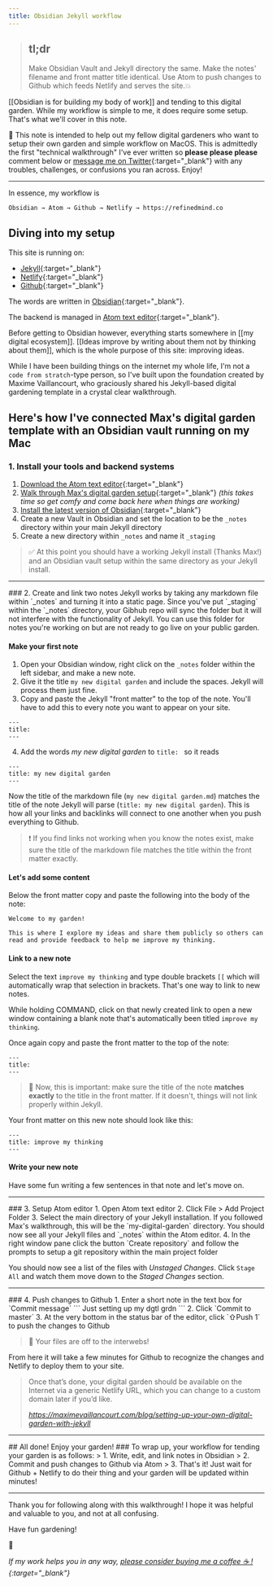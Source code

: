 ```yaml
---
title: Obsidian Jekyll workflow
---
```

> ## tl;dr
> Make Obsidian Vault and Jekyll directory the same. Make the notes' filename and front matter title identical. Use Atom to push changes to Github which feeds Netlify and serves the site.💥

[[Obsidian is for building my body of work]] and tending to this digital garden. While my workflow is simple to me, it does require some setup. That's what we'll cover in this note.

🌱 This note is intended to help out my fellow digital gardeners who want to setup their own garden and simple workflow on MacOS. This is admittedly the first "technical walkthrough" I've ever written so **please please please** comment below or [message me on Twitter](https://twitter.com/miketnnnbm){:target="_blank"} with any troubles, challenges, or confusions you ran across. Enjoy!

<hr>
In essence, my workflow is

```
Obsidian → Atom → Github → Netlify → https://refinedmind.co
```

## Diving into my setup
This site is running on:
- [Jekyll](https://jekyllrb.com){:target="_blank"}
- [Netlify](https://www.netlify.com){:target="_blank"}
- [Github](https://www.github.com){:target="_blank"}

The words are written in [Obsidian](https://obsidian.md){:target="_blank"}.

The backend is managed in [Atom text editor](https://atom.io/){:target="_blank"}.

Before getting to Obsidian however, everything starts somewhere in [[my digital ecosystem]]. [[Ideas improve by writing about them not by thinking about them]], which is the whole purpose of this site: improving ideas.

While I have been building things on the internet my whole life, I'm not a `code from stratch`-type person, so I've built upon the foundation created by Maxime Vaillancourt, who graciously shared his Jekyll-based digital gardening template in a crystal clear walkthrough.

## Here's how I've connected Max's digital garden template with an Obsidian vault running on my Mac

### 1. Install your tools and backend systems
1. [Download the Atom text editor](https://atom.io/){:target="_blank"}
2. [Walk through Max's digital garden setup](https://maximevaillancourt.com/blog/setting-up-your-own-digital-garden-with-jekyll){:target="_blank"} *(this takes time so get comfy and come back here when things are working)*
3. [Install the latest version of Obsidian](https://obsidian.md/){:target="_blank"}
4. Create a new Vault in Obsidian and set the location to be the `_notes` directory within your main Jekyll directory
5. Create a new directory within `_notes` and name it `_staging`

> ✅  At this point you should have a working Jekyll install (Thanks Max!) and an Obsidian vault setup within the same directory as your Jekyll install.
<hr>
### 2. Create and link two notes
Jekyll works by taking any markdown file within `_notes` and turning it into a static page. Since you've put `_staging` within the `_notes` directory, your Gibhub repo will sync the folder but it will not interfere with the functionality of Jekyll. You can use this folder for notes you're working on but are not ready to go live on your public garden.

#### Make your first note
1. Open your Obsidian window, right click on the `_notes` folder within the left sidebar, and make a new note.
2. Give it the title `my new digital garden` and include the spaces. Jekyll will process them just fine.
3. Copy and paste the Jekyll "front matter" to the top of the note. You'll have to add this to every note you want to appear on your site.
```
---
title: 
---
```
4. Add the words *my new digital garden* to `title: ` so it reads
```
---
title: my new digital garden
---
```

Now the title of the markdown file (`my new digital garden.md`) matches the title of the note Jekyll will parse (`title: my new digital garden`). This is how all your links and backlinks will connect to one another when you push everything to Github.

> ❗️ If you find links not working when you know the notes exist, make sure the title of the markdown file matches the title within the front matter exactly.

#### Let's add some content
Below the front matter copy and paste the following into the body of the note:

```
Welcome to my garden!

This is where I explore my ideas and share them publicly so others can read and provide feedback to help me improve my thinking.
```

#### Link to a new note
Select the text `improve my thinking` and type double brackets `[[` which will automatically wrap that selection in brackets. That's one way to link to new notes.

While holding COMMAND, click on that newly created link to open a new window containing a blank note that's automatically been titled `improve my thinking`.

Once again copy and paste the front matter to the top of the note:

```
---
title: 
---
```

> 🚨 Now, this is important: make sure the title of the note **matches exactly** to the title in the front matter. If it doesn't, things will not link properly within Jekyll.

Your front matter on this new note should look like this:

```
---
title: improve my thinking
---
```

#### Write your new note
Have some fun writing a few sentences in that note and let's move on.
<hr>
### 3. Setup Atom editor
1. Open Atom text editor
2. Click File > Add Project Folder
3. Select the main directory of your Jekyll installation. If you followed Max's walkthrough, this will be the `my-digital-garden` directory. You should now see all your Jekyll files and `_notes` within the Atom editor.
4. In the right window pane click the button `Create repository` and follow the prompts to setup a git repository within the main project folder

You should now see a list of the files with *Unstaged Changes*. Click `Stage All` and watch them move down to the *Staged Changes* section.
<hr>
### 4. Push changes to Github
1. Enter a short note in the text box for `Commit message`
```
Just setting up my dgtl grdn
```
2. Click `Commit to master`
3. At the very bottom in the status bar of the editor, click `⇧Push 1` to push the changes to Github

> 💾  Your files are off to the interwebs!

From here it will take a few minutes for Github to recognize the changes and Netlify to deploy them to your site.

<blockquote class="quoteback" darkmode="" data-title="Setting%20up%20your%20own%20digital%20garden%20with%20Jekyll" data-author="" cite="https://maximevaillancourt.com/blog/setting-up-your-own-digital-garden-with-jekyll">
<p>Once that’s done, your digital garden should be available on the Internet via a generic Netlify URL, which you can change to a custom domain later if you’d like.</p>
<footer> <cite><a href="https://maximevaillancourt.com/blog/setting-up-your-own-digital-garden-with-jekyll">https://maximevaillancourt.com/blog/setting-up-your-own-digital-garden-with-jekyll</a></cite></footer>
</blockquote>
<script note="" src="https://cdn.jsdelivr.net/gh/Blogger-Peer-Review/quotebacks@1/quoteback.js"></script>
<hr>
## All done! Enjoy your garden!
### To wrap up, your workflow for tending your garden is as follows:
> 1. Write, edit, and link notes in Obsidian
> 2. Commit and push changes to Github via Atom
> 3. That's it! Just wait for Github + Netlify to do their thing and your garden will be updated within minutes!

<hr>
Thank you for following along with this walkthrough! I hope it was helpful and valuable to you, and not at all confusing.

Have fun gardening!

🌱

*If my work helps you in any way, [please consider buying me a coffee ☕  !](https://www.buymeacoffee.com/miketannenbaum){:target="_blank"}*